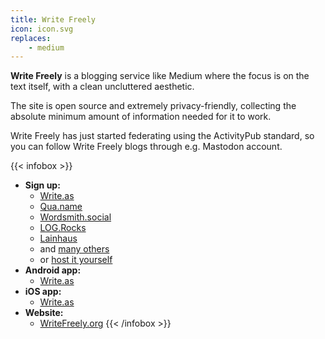 ```yaml
---
title: Write Freely
icon: icon.svg
replaces: 
    - medium
---
```


**Write Freely** is a blogging service like Medium where the focus is on the text itself, with a clean uncluttered aesthetic.

The site is open source and extremely privacy-friendly, collecting the absolute minimum amount of information needed for it to work.

Write Freely has just started federating using the ActivityPub standard, so you can follow Write Freely blogs through e.g. Mastodon account.

{{< infobox >}}
- **Sign up:** 
    - [Write.as](https://write.as/)
    - [Qua.name](https://qua.name/)
    - [Wordsmith.social](https://wordsmith.social/)
    - [LOG.Rocks](https://log.rocks/)
    - [Lainhaus](https://write.lain.haus/)
    - and [many others](https://writefreely.org/instances)
    - or [host it yourself](https://writefreely.host/)
- **Android app:**
    - [Write.as](https://play.google.com/store/apps/details?id=com.abunchtell.writeas)
- **iOS app:**
    - [Write.as](https://itunes.apple.com/app/apple-store/id1000755153)
- **Website:**
    - [WriteFreely.org](https://writefreely.org/)
{{< /infobox >}}